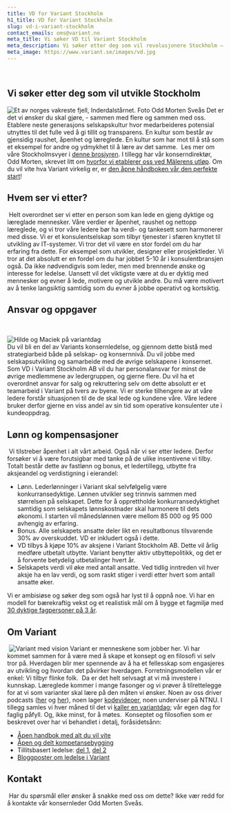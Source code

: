```yaml
---
title: VD for Variant Stockholm
h1_title: VD for Variant Stockholm
slug: vd-i-variant-stockholm
contact_emails: oms@variant.no
meta_title: Vi søker VD til Variant Stockholm
meta_description: Vi søker etter deg som vil revolusjonere Stockholm – sammen med flere og sammen med oss!
meta_image: https://www.variant.se/images/vd.jpg
---
```


​​
​

## Vi søker etter deg som vil utvikle Stockholm

![Et av norges vakreste fjell, Inderdalstårnet. Foto Odd Morten Sveås](/images/innerdalstarnet.png)
Det er det vi ønsker du skal gjøre, - sammen med flere og sammen med oss. Etablere neste generasjons selskapskultur hvor medarbeideres potensial utnyttes til det fulle ved å gi tillit og transparens. En kultur som består av gjensidig raushet, åpenhet og læreglede. En kultur som har mot til å stå som et eksempel for andre og ydmykhet til å lære av det samme.
​
Les mer om våre Stockholmsvyer i [denne brosjyren](https://variant.se/vyer). I tillegg har vår konserndirektør, Odd Morten, skrevet litt om [hvorfor vi etablerer oss ved Mälerens utløp](https://blog.variant.no/hej-stockholm-ebf1309eb32a). Om du vil vite hva Variant virkelig er, er [den åpne håndboken vår den perfekte start](https://handbook.variant.se/)!
​

## Hvem ser vi etter?

​
Helt overordnet ser vi etter en person som kan lede en gjeng dyktige og læreglade mennesker. Våre verdier er åpenhet, raushet og nettopp læreglede, og vi tror våre ledere bør ha verdi- og tankesett som harmonerer med disse.
Vi er et konsulentselskap som tilbyr tjenester i sfæren knyttet til utvikling av IT-systemer. Vi tror det vil være en stor fordel om du har erfaring fra dette. For eksempel som utvikler, designer eller prosjektleder. Vi tror at det absolutt er en fordel om du har jobbet 5-10 år i konsulentbransjen også. Da ikke nødvendigvis som leder, men med brennende ønske og interesse for ledelse. Uansett vil det viktigste være at du er dyktig med mennesker og evner å lede, motivere og utvikle andre. Du må være motivert av å tenke langsiktig samtidig som du evner å jobbe operativt og kortsiktig.
​

## Ansvar og oppgaver

​

<div class="left blob1"><img alt="Hilde og Maciek på variantdag" src="/images/hilde-maciek.png"/></div>
​
Du vil bli en del av Variants konsernledelse, og gjennom dette bistå med strategiarbeid både på selskap- og konsernnivå. Du vil jobbe med selskapsutvikling og samarbeide med de øvrige selskapene i konsernet.
Som VD i Variant Stockholm AB vil du har personalansvar for minst de øvrige medlemmene av ledergruppen, og gjerne flere. Du vil ha et overordnet ansvar for salg og rekruttering selv om dette absolutt er et teamarbeid i Variant på tvers av byene.
Vi er sterke tilhengere av at våre ledere forstår situasjonen til de de skal lede og kundene våre. Våre ledere bruker derfor gjerne en viss andel av sin tid som operative konsulenter ute i kundeoppdrag.

## Lønn og kompensasjoner

​
Vi tilstreber åpenhet i alt vårt arbeid. Også når vi ser etter ledere. Derfor forsøker vi å være forutsigbar med tanke på de ulike insentivene vi tilby. Totalt består dette av fastlønn og bonus, et ledertillegg, utbytte fra aksjeandel og verdistigning i eierandel:
​

- Lønn. Lederlønninger i Variant skal selvfølgelig være konkurransedyktige. Lønnen utvikler seg trinnvis sammen med størrelsen på selskapet. Dette for å opprettholde konkurransedyktighet samtidig som selskapets lønnskostnader skal harmonere til dets økonomi. I starten vil månedslønnen være mellom 85&nbsp;000 og 95&nbsp;000 avhengig av erfaring.
- Bonus. Alle selskapets ansatte deler likt en resultatbonus tilsvarende 30% av overskuddet. VD er inkludert også i dette.
- VD tilbys å kjøpe 10% av aksjene i Variant Stockholm AB. Dette vil årlig medføre utbetalt utbytte. Variant benytter aktiv utbyttepolitikk, og det er å forvente betydelig utbetalinger hvert år.
- Selskapets verdi vil øke med antall ansatte. Ved tidlig inntreden vil hver aksje ha en lav verdi, og som raskt stiger i verdi etter hvert som antall ansatte øker.

Vi er ambisiøse og søker deg som også har lyst til å oppnå noe. Vi har en modell for bærekraftig vekst og et realistisk mål om å bygge et fagmiljø med [30 dyktige fagpersoner på 3 år](/verdiutvikling).
​
​

## Om Variant

​
![Variant med vision](/images/flaske.png)
Variant er menneskene som jobber her. Vi har kommet sammen for å være med å skape et konsept og en filosofi vi selv tror på. Hverdagen blir mer spennende av å ha et fellesskap som engasjeres av utvikling og hvordan det påvirker hverdagen. Forretningsmodellen vår er enkel: Vi tilbyr flinke folk.
​
Da er det helt selvsagt at vi må investere i kunnskap. Læreglede kommer i mange fasonger og vi prøver å tilrettelegge for at vi som varianter skal lære på den måten vi ønsker. Noen av oss driver podcasts ([her](http://bartjs.io/tag/podcast-episode/) og [her](https://kortslutning.fun/)), noen lager [kodevideoer](https://youtube.com/kodesnutt), noen underviser på NTNU. I tillegg samles vi hver måned til det vi [kaller en variantdag](https://blog.variant.no/tagged/variantdag); vår egen dag for faglig påfyll. Og, ikke minst, for å møtes.
​
Konseptet og filosofien som er beskrevet over har vi behandlet i detalj, foråsidetsånn:

- [Åpen handbok med alt du vil vite](https://handbook.variant.se/)
- [Åpen og delt kompetansebygging](https://blog.variant.no/aapen-og-delt-kompetansebygging-c229771eee93)
- Tillitsbasert ledelse: [del 1](https://blog.variant.no/tillitsbasert-ledelse-del-1-hva-og-hvorfor-86f6aa485cf9), [del 2](https://blog.variant.no/tillitsbasert-ledelse-del-2-sette-retning-449452fcc6a6)
- [Bloggposter om ledelse i Variant](https://blog.variant.no/tagged/ledelse)
  ​

## Kontakt

​
Har du spørsmål eller ønsker å snakke med oss om dette? Ikke vær redd for å kontakte vår konsernleder Odd Morten Sveås.
